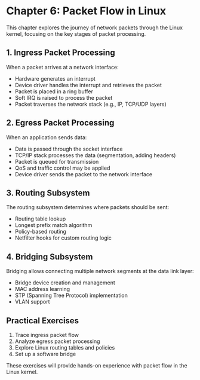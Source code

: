 # Chapter 6: Packet Flow in Linux

This chapter explores the journey of network packets through the Linux kernel, focusing on the key stages of packet processing.

## 1. Ingress Packet Processing

When a packet arrives at a network interface:
- Hardware generates an interrupt
- Device driver handles the interrupt and retrieves the packet
- Packet is placed in a ring buffer
- Soft IRQ is raised to process the packet
- Packet traverses the network stack (e.g., IP, TCP/UDP layers)

## 2. Egress Packet Processing

When an application sends data:
- Data is passed through the socket interface
- TCP/IP stack processes the data (segmentation, adding headers)
- Packet is queued for transmission
- QoS and traffic control may be applied
- Device driver sends the packet to the network interface

## 3. Routing Subsystem

The routing subsystem determines where packets should be sent:
- Routing table lookup
- Longest prefix match algorithm
- Policy-based routing
- Netfilter hooks for custom routing logic

## 4. Bridging Subsystem

Bridging allows connecting multiple network segments at the data link layer:
- Bridge device creation and management
- MAC address learning
- STP (Spanning Tree Protocol) implementation
- VLAN support

## Practical Exercises

1. Trace ingress packet flow
2. Analyze egress packet processing
3. Explore Linux routing tables and policies
4. Set up a software bridge

These exercises will provide hands-on experience with packet flow in the Linux kernel.